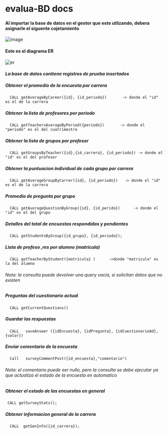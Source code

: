# evalua-BD docs

#### Al importar la base de datos en el gestor que este utlizando, debera asignarle el siguente cojetamiento
![image](https://user-images.githubusercontent.com/85807291/224874708-b552bd53-b3aa-44ab-8540-d87d8f7f92a5.png)


      
#### Este es el diagrama ER
![er](https://user-images.githubusercontent.com/85807291/226157309-e77cf798-d5ba-4614-976a-6d1450493b6d.png)




#### <em> La base de datos contiene registros de prueba insertados </em>
##### Obtener el promedio de la encuesta por carrera

      CALL getAverageByCareer({id}, {id_periodo})       -> donde el "id" es el de la carrera 

    

##### Obtener la lista de profesores por periodo

      CALL getTeachersAverageByPeriod({periodo})       -> donde el "periodo" es el del cuatrimestre 


##### Obtener la lista de grupos por profesor

      CALL getGroupsByTeacher({id},{id_carrera}, {id_periodo}) -> donde el "id" es el del profesor

     


##### Obtener la puntuacion individual de cada grupo por carrera 

      CALL getAverageGroupByCarrer({id}, {id_periodo})   -> donde el "id" es el de la carrera 


##### Promedio de pregunta por grupo 

      CALL getAverageQuestionByGroup({id}, {id_perido})      -> donde el "id" es el del grupo
      

##### Detalles del total de encuestas respondidas y pendientes 

      CALL getStudentsByGroup({id_grupo}, {id_periodo});

##### Lista de profeso ,res por alumno (matricula)

      CALL getTeacherByStudent({matricula} )      ->donde "matricula" es la del alumno 
      
         
###### Nota: la consulta puede devolver una query vacia, si solicitan datos que no existen 


##### Preguntas del cuestionario actual

      CALL getCurrentQuestions()


##### Guardar las respuestas

      CALL   saveAnswer ({idEncuesta}, {idPregunta}, {idCuestionarioAd}, {valor})
   
##### Enviar comentario de la encuesta 

      Call   surveyCommentPost({id_encuesta},"comentario")

###### Nota: el comentario puede ser nullo, pero la consulta se debe ejecutar ya que actualiza el estado de la encuesta en automatico

##### Obtener el estado de las encuestas en general
     CALL getSurveyStats();

##### Obtener informacion general de la carrera
      CALL  getGenInfo({id_carrera});



